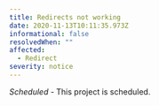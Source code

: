 ```yaml
---
title: Redirects not working
date: 2020-11-13T10:11:35.973Z
informational: false
resolvedWhen: ""
affected:
  - Redirect
severity: notice
---
```

*Scheduled -* This project is scheduled.